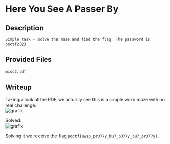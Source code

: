 # Here You See A Passer By

## Description
```
Simple task - solve the maze and find the flag. The password is poctf2023
```

## Provided Files
```
misc2.pdf
```

## Writeup

Taking a look at the PDF we actually see this is a simple word maze with no real challenge. <br/>
![grafik](https://github.com/Aryt3/writeups/assets/110562298/cbd5df42-94cb-4c9b-bb4f-9bc891cbe9e1)

Solved: <br/>
![grafik](https://github.com/Aryt3/writeups/assets/110562298/48332569-1a7a-4c13-8990-ea53e280d8f7)

Solving it we receive the flag `poctf{uwsp_pr377y_bu7_p377y_bu7_pr377y}`. 

